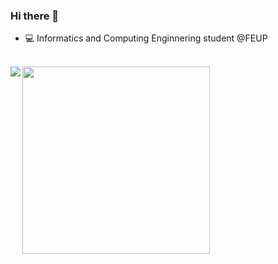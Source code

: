 ### Hi there 👋  

- 💻 Informatics and Computing Enginnering student @FEUP  
&nbsp;  
<p float="left">
<img src="https://github-readme-stats.vercel.app/api?username=pedronunes19&theme=dark&show_icons=true&count_private=true" align = "left" />
<img src="https://github-readme-stats.vercel.app/api/top-langs/?username=pedronunes19&theme=dark&layout=compact" width="300"/>
</p>
<!--
![GitHub stats](https://github-readme-stats.vercel.app/api?username=pedronunes19&theme=dark&show_icons=true&count_private=true)
[![Top Langs](https://github-readme-stats.vercel.app/api/top-langs/?username=pedronunes19&theme=dark&layout=compact)](https://github.com/anuraghazra/github-readme-stats)
💻
- 🔭 I’m currently working on ...
- 🌱 I’m currently learning ...
- 👯 I’m looking to collaborate on ...
- 🤔 I’m looking for help with ...
- 💬 Ask me about ...
- 📫 How to reach me: ...
- 😄 Pronouns: ...
- ⚡ Fun fact: ...
-->
